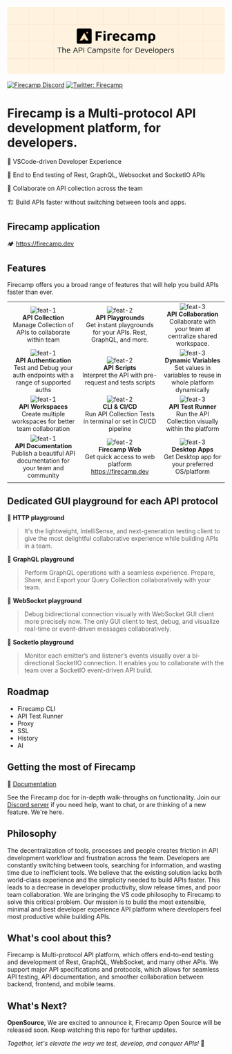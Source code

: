 ![FirecampCoverImage](.github/github-cover.png)


[![Firecamp Discord](https://badgen.net/discord/members/8hRaqhK)](https://discord.gg/8hRaqhK)
[![Twitter: Firecamp](https://img.shields.io/twitter/follow/firecampdev.svg?style=social)](https://twitter.com/firecampdev)

# Firecamp is a Multi-protocol API development platform, for developers.

💚 VSCode-driven Developer Experience

:high_brightness: End to End testing of Rest, GraphQL, Websocket and SocketIO APIs

:satellite: Collaborate on API collection across the team

🏗️ Build APIs faster without switching between tools and apps. 

## Firecamp application
🏕️ https://firecamp.dev

## Features 
Firecamp offers you a broad range of features that will help you build APIs faster than ever.

|   	|  	  |    	|
|:---:|:---:|:---:|
| ![feat-1](https://github.com/FirecampDev/Firecamp/assets/5078921/34604995-b884-42a0-833e-cd8345b4add5) <br/> **API Collection** <br/> Manage Collection of APIs to collaborate within team| ![feat-2](https://github.com/FirecampDev/Firecamp/assets/5078921/34604995-b884-42a0-833e-cd8345b4add5) <br/> **API Playgrounds** <br/> Get instant playgrounds for your APIs. Rest, GraphQL, and more. 	| ![feat-3](https://github.com/FirecampDev/Firecamp/assets/5078921/34604995-b884-42a0-833e-cd8345b4add5) <br/> **API Collaboration** <br/> Collaborate with your team at centralize shared workspace.| 
| ![feat-1](https://github.com/FirecampDev/Firecamp/assets/5078921/34604995-b884-42a0-833e-cd8345b4add5) <br/> **API Authentication** <br/> Test and Debug your auth endpoints with a range of supported auths| ![feat-2](https://github.com/FirecampDev/Firecamp/assets/5078921/34604995-b884-42a0-833e-cd8345b4add5) <br/> **API Scripts** <br/> Interpret the API with pre-request and tests scripts 	| ![feat-3](https://github.com/FirecampDev/Firecamp/assets/5078921/34604995-b884-42a0-833e-cd8345b4add5) <br/> **Dynamic Variables** <br/> Set values in variables to reuse in whole platform dynamically| 
| ![feat-1](https://github.com/FirecampDev/Firecamp/assets/5078921/34604995-b884-42a0-833e-cd8345b4add5) <br/> **API Workspaces** <br/> Create multiple workspaces for better team collaboration| ![feat-2](https://github.com/FirecampDev/Firecamp/assets/5078921/34604995-b884-42a0-833e-cd8345b4add5) <br/> **CLI & CI/CD** <br/> Run API Collection Tests in terminal or set in CI/CD pipeline 	| ![feat-3](https://github.com/FirecampDev/Firecamp/assets/5078921/34604995-b884-42a0-833e-cd8345b4add5) <br/> **API Test Runner** <br/> Run the API Collection visually within the platform | 
| ![feat-1](https://github.com/FirecampDev/Firecamp/assets/5078921/34604995-b884-42a0-833e-cd8345b4add5) <br/> **API Documentation** <br/> Publish a beautiful API documentation for your team and community | ![feat-2](https://github.com/FirecampDev/Firecamp/assets/5078921/34604995-b884-42a0-833e-cd8345b4add5) <br/> **Firecamp Web** <br/> Get quick access to web platform https://firecamp.dev 	| ![feat-3](https://github.com/FirecampDev/Firecamp/assets/5078921/34604995-b884-42a0-833e-cd8345b4add5) <br/> **Desktop Apps** <br/> Get Desktop app for your preferred OS/platform| 
||||

## Dedicated GUI playground for each API protocol

:cherry_blossom: **HTTP playground**
  > It's the lightweight, IntelliSense, and next-generation testing client to give the most delightful collaborative experience while building APIs in a team.

:sunflower: **GraphQL playground**
  > Perform GraphQL operations with a seamless experience. Prepare, Share, and Export your Query Collection collaboratively with your team.

:hibiscus: **WebSocket playground**
  > Debug bidirectional connection visually with WebSocket GUI client more precisely now. The only GUI client to test, debug, and visualize real-time or event-driven messages collaboratively.

:maple_leaf: **SocketIo playground**
  > Monitor each emitter’s and listener’s events visually over a bi-directional SocketIO connection. It enables you to collaborate with the team over a SocketIO event-driven API build.

## Roadmap 
- Firecamp CLI
- API Test Runner
- Proxy
- SSL
- History
- AI

## Getting the most of Firecamp
📙 [Documentation](https://firecamp.io/docs)

See the Firecamp doc for in-depth walk-throughs on functionality. Join our [Discord server](https://discord.gg/8hRaqhK) if you need help, want to chat, or are thinking of a new feature. We're here.

## Philosophy
The decentralization of tools, processes and people creates friction in API development workflow and frustration across the team. Developers are constantly switching between tools, searching for information, and wasting time due to inefficient tools.
We believe that the existing solution lacks both world-class experience and the simplicity needed to build APIs faster. This leads to a decrease in developer productivity, slow release times, and poor team collaboration.
We are bringing the VS code philosophy to Firecamp to solve this critical problem. Our mission is to build the most extensible, minimal and best developer experience API platform where developers feel most productive while building APIs.

## What's cool about this?

Firecamp is Multi-protocol API platform, which offers end-to-end testing and development of Rest, GraphQL, WebSocket, and many other APIs.
We support major API specifications and protocols, which allows for seamless API testing, API documentation, and smoother collaboration between backend, frontend, and mobile teams.

## What's Next? 
**OpenSource**, We are excited to announce it, Firecamp Open Source will be released soon. Keep watching this repo for further updates.

 *Together, let's elevate the way we test, develop, and conquer APIs!* 🚀









